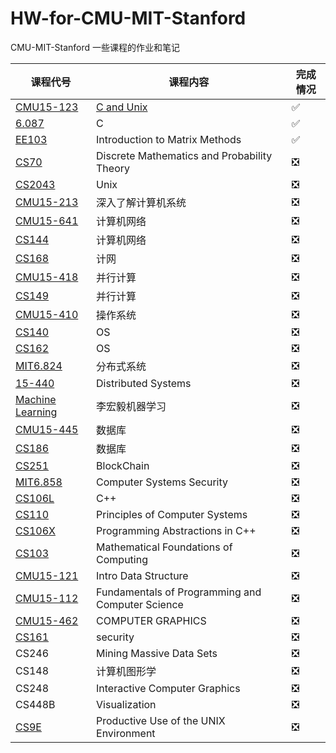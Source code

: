 # HW-for-CMU-MIT-Stanford
CMU-MIT-Stanford 一些课程的作业和笔记





|课程代号|课程内容|完成情况|
|-|-|-|
|[CMU15-123](https://www.cs.cmu.edu/afs/andrew/course/15/123/downloads/)|[C and Unix](http://www.cs.cmu.edu/~guna/15-123S11/)|✅|
|[6.087](https://ocw.mit.edu/courses/electrical-engineering-and-computer-science/6-087-practical-programming-in-c-january-iap-2010/calendar/)|C|✅|
|[EE103](https://web.stanford.edu/class/ee103/)|Introduction to Matrix Methods|✅|
|[CS70](http://www.eecs70.org/)|Discrete Mathematics and Probability Theory|❎|
|[CS2043](https://www.cs.cornell.edu/courses/cs2043/2019sp/schedule.html)|Unix|❎|
|[CMU15-213](https://www.cs.cmu.edu/~213/)|深入了解计算机系统|❎|
|[CMU15-641](https://computer-networks.github.io/sp19/)|计算机网络|❎|
|[CS144](https://cs144.github.io/)|计算机网络|❎|
|[CS168](http://cs168.io/)|计网|❎|
|[CMU15-418](http://www.cs.cmu.edu/~418/)|并行计算|❎|
|[CS149](http://cs149.stanford.edu/fall19/)|并行计算|❎|
|[CMU15-410](https://www.cs.cmu.edu/~410/)|操作系统|❎|
|[CS140](http://web.stanford.edu/~ouster/cgi-bin/cs140-spring14/pintosProjects.php)|OS|❎|
|[CS162](https://cs162.eecs.berkeley.edu/)|OS|❎|
|[MIT6.824](https://pdos.csail.mit.edu/6.824/)|分布式系统|❎|
|[15-440](https://www.synergylabs.org/courses/15-440/)|Distributed Systems|❎|
|[Machine Learning](http://speech.ee.ntu.edu.tw/~tlkagk/courses_ML20.html)|李宏毅机器学习|❎|
|[CMU15-445](https://15445.courses.cs.cmu.edu/fall2018/)|数据库|❎|
|[CS186](https://cs186berkeley.net/)|数据库|❎|
|[CS251](https://cs251.stanford.edu/)|BlockChain|❎|
|[MIT6.858](https://css.csail.mit.edu/6.858/2020/)|Computer Systems Security|❎|
|[CS106L](http://web.stanford.edu/class/cs106l/index.html)|C++|❎|
|[CS110](http://web.stanford.edu/class/cs110/)|Principles of Computer Systems|❎|
|[CS106X](http://web.stanford.edu/class/cs106x/index.html)|Programming Abstractions in C++|❎|
|[CS103](http://web.stanford.edu/class/cs103/)|Mathematical Foundations of Computing|❎|
|[CMU15-121](http://www.cs.cmu.edu/~mjs/121/lectures.html)|Intro Data Structure|❎|
|[CMU15-112](https://www.cs.cmu.edu/~112/schedule.html)|Fundamentals of Programming and Computer Science|❎|
|[CMU15-462](http://15462.courses.cs.cmu.edu/spring2020/)|COMPUTER GRAPHICS|❎|
|[CS161](https://cs161.org/)|security|❎|
|CS246|Mining Massive Data Sets|❎|
|CS148|计算机图形学|❎|
|CS248|Interactive Computer Graphics|❎|
|CS448B|Visualization|❎|
|[CS9E](https://selfpaced.bitbucket.io/#/unix/calendar)|Productive Use of the UNIX Environment|❎|





